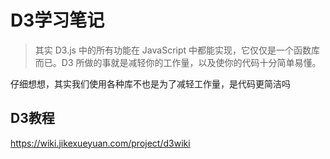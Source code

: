 # D3学习笔记

> 其实 D3.js 中的所有功能在 JavaScript 中都能实现，它仅仅是一个函数库而已。D3 所做的事就是减轻你的工作量，以及使你的代码十分简单易懂。

仔细想想，其实我们使用各种库不也是为了减轻工作量，是代码更简洁吗

## D3教程

https://wiki.jikexueyuan.com/project/d3wiki
